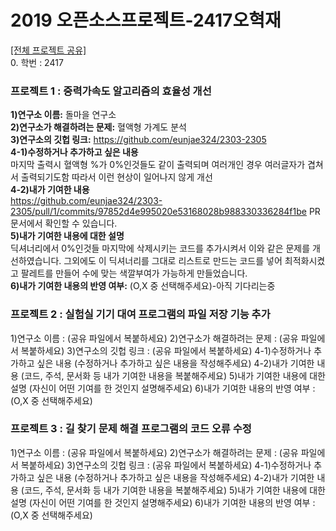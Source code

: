 2019 오픈소스프로젝트-2417오혁재
===================
[[전체 프로젝트 공유]](https://bit.ly/2ZaI9sJ)<br/>
0. 학번 : 2417

### 프로젝트 1 : 중력가속도 알고리즘의 효율성 개선
**1)연구소 이름:** 돌마을 연구소<br/>
**2)연구소가 해결하려는 문제:** 혈액형 가계도 분석<br/>
**3)연구소의 깃헙 링크:** https://github.com/eunjae324/2303-2305<br/>
**4-1)수정하거나 추가하고 싶은 내용**<br/>
마지막 출력시 혈액형 %가 0%인것들도 같이 출력되며 여러개인 경우 여러글자가 겹쳐서 출력되기도함 따라서 이런 현상이 일어나지 않게 개선<br/>
**4-2)내가 기여한 내용**<br/>
https://github.com/eunjae324/2303-2305/pull/1/commits/97852d4e995020e53168028b988330336284f1be
PR문서에서 확인할 수 있습니다.<br/>
**5)내가 기여한 내용에 대한 설명**<br/>
딕셔너리에서 0%인것들 마지막에 삭제시키는 코드를 추가시켜서 이와 같은 문제를 개선하였습니다. 그외에도 이 딕셔너리를 그대로 리스트로 만드는 코드를 넣어 최적화시켰고 팔레트를 만들어 수에 맞는 색깔부여가 가능하게 만들었습니다.<br/>
**6)내가 기여한 내용의 반영 여부:** (O,X 중 선택해주세요)-아직 기다리는중<br/>

### 프로젝트 2 : 실험실 기기 대여 프로그램의 파일 저장 기능 추가
1)연구소 이름 : (공유 파일에서 복붙하세요)
2)연구소가 해결하려는 문제 : (공유 파일에서 복붙하세요)
3)연구소의 깃헙 링크 : (공유 파일에서 복붙하세요)
4-1)수정하거나 추가하고 싶은 내용
(수정하거나 추가하고 싶은 내용을 작성해주세요)
4-2)내가 기여한 내용
(코드, 주석, 문서화 등 내가 기여한 내용을 복붙해주세요)
5)내가 기여한 내용에 대한 설명
(자신이 어떤 기여를 한 것인지 설명해주세요)
6)내가 기여한 내용의 반영 여부 : (O,X 중 선택해주세요)

### 프로젝트 3 : 길 찾기 문제 해결 프로그램의 코드 오류 수정
1)연구소 이름 : (공유 파일에서 복붙하세요)
2)연구소가 해결하려는 문제 : (공유 파일에서 복붙하세요)
3)연구소의 깃헙 링크 : (공유 파일에서 복붙하세요)
4-1)수정하거나 추가하고 싶은 내용
(수정하거나 추가하고 싶은 내용을 작성해주세요)
4-2)내가 기여한 내용
(코드, 주석, 문서화 등 내가 기여한 내용을 복붙해주세요)
5)내가 기여한 내용에 대한 설명
(자신이 어떤 기여를 한 것인지 설명해주세요)
6)내가 기여한 내용의 반영 여부 : (O,X 중 선택해주세요)
